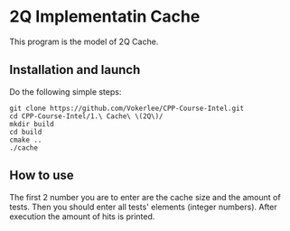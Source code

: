 # 2Q Implementatin Cache

This program is the model of 2Q Cache. 

## Installation and launch

Do the following simple steps:
```
git clone https://github.com/Vokerlee/CPP-Course-Intel.git
cd CPP-Course-Intel/1.\ Cache\ \(2Q\)/
mkdir build
cd build
cmake ..
./cache
```

## How to use

The first 2 number you are to enter are the cache size and the amount of tests. Then you should enter all tests' elements (integer numbers). After execution the amount of hits is printed.